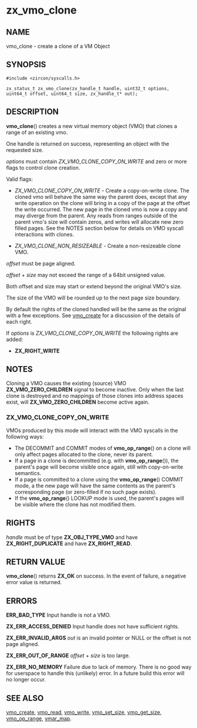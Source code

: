 # zx_vmo_clone

## NAME

<!-- Updated by scripts/update-docs-from-abigen, do not edit this section manually. -->

vmo_clone - create a clone of a VM Object

## SYNOPSIS

```
#include <zircon/syscalls.h>

zx_status_t zx_vmo_clone(zx_handle_t handle, uint32_t options, uint64_t offset, uint64_t size, zx_handle_t* out);

```

## DESCRIPTION

**vmo_clone**() creates a new virtual memory object (VMO) that clones a range
of an existing vmo.

One handle is returned on success, representing an object with the requested
size.

*options* must contain *ZX_VMO_CLONE_COPY_ON_WRITE* and zero or more flags to control
clone creation.

Valid flags:

- *ZX_VMO_CLONE_COPY_ON_WRITE* - Create a copy-on-write clone. The cloned vmo will
behave the same way the parent does, except that any write operation on the clone
will bring in a copy of the page at the offset the write occurred. The new page in
the cloned vmo is now a copy and may diverge from the parent. Any reads from
ranges outside of the parent vmo's size will contain zeros, and writes will
allocate new zero filled pages.  See the NOTES section below for details on
VMO syscall interactions with clones.

- *ZX_VMO_CLONE_NON_RESIZEABLE* - Create a non-resizeable clone VMO.

*offset* must be page aligned.

*offset* + *size* may not exceed the range of a 64bit unsigned value.

Both offset and size may start or extend beyond the original VMO's size.

The size of the VMO will be rounded up to the next page size boundary.

By default the rights of the cloned handled will be the same as the
original with a few exceptions. See [vmo_create](vmo_create.md) for a
discussion of the details of each right.

If *options* is *ZX_VMO_CLONE_COPY_ON_WRITE* the following rights are added:

- **ZX_RIGHT_WRITE**

## NOTES

Cloning a VMO causes the existing (source) VMO **ZX_VMO_ZERO_CHILDREN** signal
to become inactive. Only when the last clone is destroyed and no mappings
of those clones into address spaces exist, will **ZX_VMO_ZERO_CHILDREN** become
active again.

### ZX_VMO_CLONE_COPY_ON_WRITE

VMOs produced by this mode will interact with the VMO syscalls in the following
ways:

- The DECOMMIT and COMMIT modes of **vmo_op_range**() on a clone will only affect pages
  allocated to the clone, never its parent.
- If a page in a clone is decommitted (e.g. with **vmo_op_range**()), the parent's page will
  become visible once again, still with copy-on-write semantics.
- If a page is committed to a clone using the **vmo_op_range**() COMMIT mode, a
  the new page will have the same contents as the parent's corresponding page
  (or zero-filled if no such page exists).
- If the **vmo_op_range**() LOOKUP mode is used, the parent's pages will be visible
  where the clone has not modified them.

## RIGHTS

<!-- Updated by scripts/update-docs-from-abigen, do not edit this section manually. -->

*handle* must be of type **ZX_OBJ_TYPE_VMO** and have **ZX_RIGHT_DUPLICATE** and have **ZX_RIGHT_READ**.

## RETURN VALUE

**vmo_clone**() returns **ZX_OK** on success. In the event
of failure, a negative error value is returned.

## ERRORS

**ERR_BAD_TYPE**  Input handle is not a VMO.

**ZX_ERR_ACCESS_DENIED**  Input handle does not have sufficient rights.

**ZX_ERR_INVALID_ARGS**  *out* is an invalid pointer or NULL
or the offset is not page aligned.

**ZX_ERR_OUT_OF_RANGE**  *offset* + *size* is too large.

**ZX_ERR_NO_MEMORY**  Failure due to lack of memory.
There is no good way for userspace to handle this (unlikely) error.
In a future build this error will no longer occur.

## SEE ALSO

[vmo_create](vmo_create.md),
[vmo_read](vmo_read.md),
[vmo_write](vmo_write.md),
[vmo_set_size](vmo_set_size.md),
[vmo_get_size](vmo_get_size.md),
[vmo_op_range](vmo_op_range.md),
[vmar_map](vmar_map.md).
